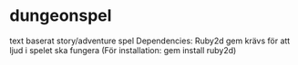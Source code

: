 # dungeonspel
text baserat story/adventure spel
Dependencies: Ruby2d gem krävs för att ljud i spelet ska fungera (För installation: gem install ruby2d)
